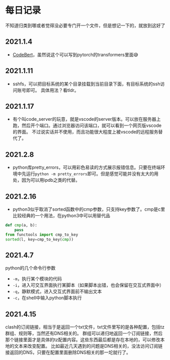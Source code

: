 # 每日记录

不知道归类到哪或者觉得没必要专门开一个文件，但是想记一下的，就放到这好了

## 2021.1.4

- [CodeBert](https://github.com/microsoft/CodeBERT)，虽然说这个可以写到pytorch的transformers里面😅

## 2021.1.11

- sshfs，可以把目标系统的某个目录挂载到当前目录下面，有目标系统的ssh访问账号即可。
具体用法？看tldr。

## 2021.1.17

- 有个叫code_server的玩意，就是vscode的server版本。可以放在服务器上跑，然后开个端口。通过浏览器访问该端口，就可以看到一个网页版vscode的界面。
不过说实话并不使用，而且功能很大程度上被vscode的远程服务替代了。

## 2021.2.8

- python库pretty_errors，可以用彩色易读的方式展示报错信息。只要在终端环境中先运行`python -m pretty_errors`即可。但是感觉可能并没有太大的用处，因为可以用ipdb之类的代替。

## 2021.2.16

- python3似乎取消了sorted函数中的cmp参数，只支持key参数了。cmp是c里比较经典的一个用法，在python3中可以用替代品
```python
def cmp(a, b):
    pass
from functools import cmp_to_key
sorted(l, key=cmp_to_key(cmp))
```

## 2021.4.7
python的几个命令行参数
- `-m`，执行某个模块的代码
- `-i`，进入可交互界面执行某脚本（如果脚本出错，也会保留在交互式界面中）
- `-q`，静默模式，进入交互式界面前不输出文本
- `-c`，在shell中输入python脚本执行

## 2021.4.15
clash的订阅链接，相当于是返回一个txt文件，txt文件里写的是各种配置，包括tz群组、规则等，当然还有DNS相关的。
群组可以递归地返回一个订阅链接，然后那个链接里面才是具体的tz配置内容。这些东西最后都是存在本地的，可以修改本地的文本来改变配置。
比如最近几天遇到的问题是DNS相关的，没法访问订阅链接返回的DNS，只要在配置里面删除DNS相关的那一坨就行了。

